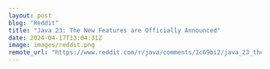 ```yaml
---
layout: post
blog: "Reddit"
title: "Java 23: The New Features are Officially Announced"
date: 2024-04-17T13:04:31Z
image: images/reddit.png
remote_url: "https://www.reddit.com/r/java/comments/1c69bi2/java_23_the_new_features_are_officially_announced/"
---
```

